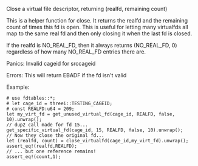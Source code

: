 Close a virtual file descriptor, returning (realfd, remaining count)

This is a helper function for close.  It returns the realfd and the remaining
count of times this fd is open.  This is useful for letting many virtualfds
all map to the same real fd and then only closing it when the last fd is 
closed.

If the realfd is NO_REAL_FD, then it always returns (NO_REAL_FD, 0) regardless
of how many NO_REAL_FD entries there are.

Panics:
    Invalid cageid for srccageid

Errors:
    This will return EBADF if the fd isn't valid

Example:
```
# use fdtables::*;
# let cage_id = threei::TESTING_CAGEID;
# const REALFD:u64 = 209;
let my_virt_fd = get_unused_virtual_fd(cage_id, REALFD, false, 10).unwrap();
// dup2 call made for fd 15...
get_specific_virtual_fd(cage_id, 15, REALFD, false, 10).unwrap();
// Now they close the original fd...
let (realfd, count) = close_virtualfd(cage_id,my_virt_fd).unwrap();
assert_eq!(realfd,REALFD);
// ... but one reference remains!
assert_eq!(count,1);
```
